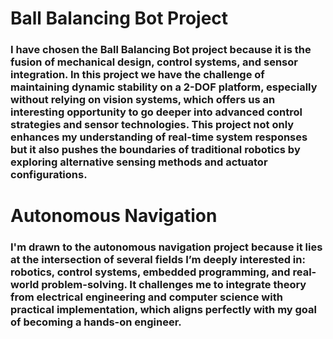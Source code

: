 # Ball Balancing Bot Project
### I have chosen the Ball Balancing Bot project because it is the fusion of mechanical design, control systems, and sensor integration. In this project we have the challenge of maintaining dynamic stability on a 2-DOF platform, especially without relying on vision systems, which offers us an interesting opportunity to go deeper into advanced control strategies and sensor technologies. This project not only enhances my understanding of real-time system responses but it also pushes the boundaries of traditional robotics by exploring alternative sensing methods and actuator configurations.
#  Autonomous Navigation
### I'm drawn to the autonomous navigation project because it lies at the intersection of several fields I’m deeply interested in: robotics, control systems, embedded programming, and real-world problem-solving. It challenges me to integrate theory from electrical engineering and computer science with practical implementation, which aligns perfectly with my goal of becoming a hands-on engineer.

